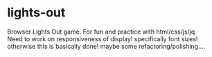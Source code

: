 lights-out
==========

Browser Lights Out game.  For fun and practice with html/css/js/jq
<br>
Need to work on responsiveness of display!  specifically font sizes!  otherwise this is basically done!  maybe some refactoring/polishing....
